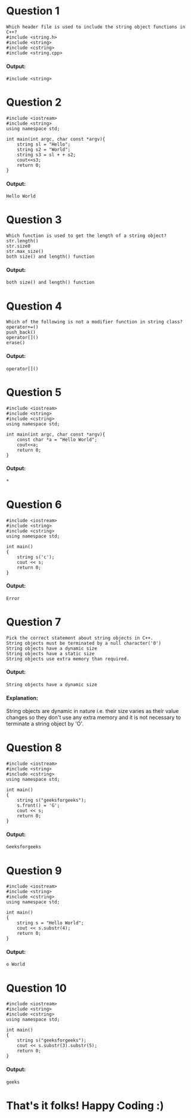 # Question 1
```
Which header file is used to include the string object functions in C++?
#include <string.h>
#include <string>
#include <cstring>
#include <string.cpp>
```
#### Output: 
```
#include <string>
```

# Question 2
```
#include <iostream>
#include <string>
using namespace std;

int main(int argc, char const *argv){
    string sl = "Hello";
    string s2 = "World";
    string s3 = sl + + s2;
    cout<<s3;
    return 0;
}
```
#### Output: 
```
Hello World
```

# Question 3
```
Which function is used to get the length of a string object?
str.length()
str.size0
str.max_size()
both size() and length() function
```
#### Output: 
```
both size() and length() function
```

# Question 4
```
Which of the following is not a modifier function in string class?
operator+=()
push_back()
operator[]()
erase()
```
#### Output: 
```
operator[]()
```

# Question 5
```
#include <iostream>
#include <string>
#include <cstring>
using namespace std;

int main(int argc, char const *argv){
    const char *a = "Hello World";
    cout<<a;
    return 0;
}
```
#### Output: 
```
*
```

# Question 6
```
#include <iostream>
#include <string>
#include <cstring>
using namespace std;

int main()
{
    string s('c');
    cout << s;
    return 0;
}
```
#### Output: 
```
Error
```

# Question 7
```
Pick the correct statement about string objects in C++.
String objects must be terminated by a null character('0')
String objects have a dynamic size
String objects have a static size
String objects use extra memory than required.

```
#### Output: 
```
String objects have a dynamic size
```

#### Explanation:
String objects are dynamic in nature i.e. their size varies as their value changes so they don't use any extra memory and it is not necessary to terminate a string object by 'O'.


# Question 8
```
#include <iostream>
#include <string>
#include <cstring>
using namespace std;

int main()
{
    string s("geeksforgeeks");
    s.front() = 'G';
    cout << s;
    return 0;
}
```
#### Output: 
```
Geeksforgeeks
```

# Question 9
```
#include <iostream>
#include <string>
#include <cstring>
using namespace std;

int main()
{
    string s = "Hello World";
    cout << s.substr(4);
    return 0;
}
```
#### Output: 
```
o World
```

# Question 10
```
#include <iostream>
#include <string>
#include <cstring>
using namespace std;

int main()
{
    string s("geeksforgeeks");
    cout << s.substr(3).substr(5);
    return 0;
}
```
#### Output: 
```
geeks
```


# That's it folks! Happy Coding :)